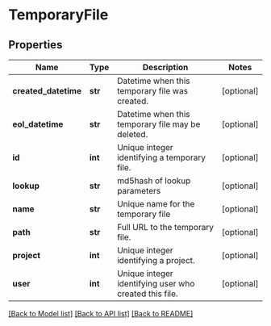 # TemporaryFile

## Properties
Name | Type | Description | Notes
------------ | ------------- | ------------- | -------------
**created_datetime** | **str** | Datetime when this temporary file was created. | [optional] 
**eol_datetime** | **str** | Datetime when this temporary file may be deleted. | [optional] 
**id** | **int** | Unique integer identifying a temporary file. | [optional] 
**lookup** | **str** | md5hash of lookup parameters | [optional] 
**name** | **str** | Unique name for the temporary file | [optional] 
**path** | **str** | Full URL to the temporary file. | [optional] 
**project** | **int** | Unique integer identifying a project. | [optional] 
**user** | **int** | Unique integer identifying user who created this file. | [optional] 

[[Back to Model list]](../README.md#documentation-for-models) [[Back to API list]](../README.md#documentation-for-api-endpoints) [[Back to README]](../README.md)

